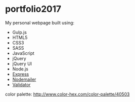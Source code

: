 # portfolio2017
My personal webpage
built using:

* Gulp.js
* HTML5
* CSS3
* SASS
* JavaScript
* jQuery
* jQuery UI
* Node.js
* [Express](https://www.npmjs.com/package/express)
* [Nodemailer](https://www.npmjs.com/package/node-mailer)
* [Validator](https://www.npmjs.com/package/validator)

color palette: http://www.color-hex.com/color-palette/40503
